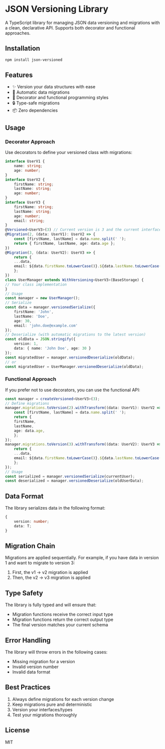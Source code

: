 # JSON Versioning Library

A TypeScript library for managing JSON data versioning and migrations with a clean, declarative API. Supports both decorator and functional approaches.

## Installation 
```bash
npm install json-versioned
```

## Features

- ✨ Version your data structures with ease
- 🔄 Automatic data migrations
- 🎨 Decorator and functional programming styles
- 🔒 Type-safe migrations
- 📦 Zero dependencies

## Usage

### Decorator Approach

Use decorators to define your versioned class with migrations:

```typescript
interface UserV1 {
    name: string;
    age: number;
}
interface UserV2 {
    firstName: string;
    lastName: string;
    age: number;
}
interface UserV3 {
    firstName: string;
    lastName: string;
    age: number;
    email: string;
}
@Versioned<UserV3>(3) // Current version is 3 and the current interface is UserV3
@Migration(2, (data: UserV1): UserV2 => {
    const [firstName, lastName] = data.name.split(' ');
    return { firstName, lastName, age: data.age };
})
@Migration(3, (data: UserV2): UserV3 => {
    return {
    ...data,
    email: ${data.firstName.toLowerCase()}.${data.lastName.toLowerCase()}@example.com,
    };
})
class UserManager extends WithVersioning<UserV3>(BaseStorage) {
// Your class implementation
}
// Usage
const manager = new UserManager();
// Serialize
const data = manager.versionedSerialize({
    firstName: 'John',
    lastName: 'Doe',
    age: 30,
    email: 'john.doe@example.com'
});
// Deserialize (with automatic migrations to the latest version)
const oldData = JSON.stringify({
    version: 1,
    data: { name: 'John Doe', age: 30 }
});
const migratedUser = manager.versionedDeserialize(oldData);
// or 
const migratedUser = UserManager.versionedDeserialize(oldData);
```

### Functional Approach

If you prefer not to use decorators, you can use the functional API:
```typescript
const manager = createVersioned<UserV3>(3);
// Define migrations
manager.migrations.toVersion(2).withTransform((data: UserV1): UserV2 => {
    const [firstName, lastName] = data.name.split(' ');
    return {
    firstName,
    lastName,
    age: data.age,
    };
});
manager.migrations.toVersion(3).withTransform((data: UserV2): UserV3 => {
    return {
    ...data,
    email: ${data.firstName.toLowerCase()}.${data.lastName.toLowerCase()}@example.com,
    };
});
// Usage
const serialized = manager.versionedSerialize(currentUser);
const deserialized = manager.versionedDeserialize(oldUserData);
```

## Data Format

The library serializes data in the following format:

``` typescript
{
    version: number;
    data: T;
}
```


## Migration Chain

Migrations are applied sequentially. For example, if you have data in version 1 and want to migrate to version 3:

1. First, the v1 → v2 migration is applied
2. Then, the v2 → v3 migration is applied

## Type Safety

The library is fully typed and will ensure that:
- Migration functions receive the correct input type
- Migration functions return the correct output type
- The final version matches your current schema

## Error Handling

The library will throw errors in the following cases:
- Missing migration for a version
- Invalid version number
- Invalid data format

## Best Practices

1. Always define migrations for each version change
2. Keep migrations pure and deterministic
3. Version your interfaces/types
4. Test your migrations thoroughly

## License

MIT